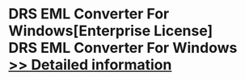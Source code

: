 # DRS EML Converter For Windows[Enterprise License]<br />DRS EML Converter For Windows<br />[>> Detailed information](https://secure.shareit.com/shareit/product.html?productid=301004299&affiliateid=200057808)